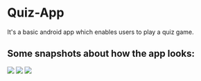 # Quiz-App
It's a basic android app which enables users to play a quiz game.
## Some snapshots about how the app looks:
![](QuizAppSnaps/Snap1.jpeg) ![](QuizAppSnaps/Snap1.jpeg) ![](QuizAppSnaps/Snap1.jpeg)
